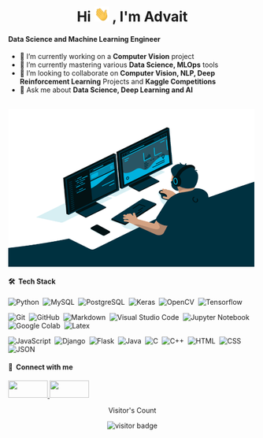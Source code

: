 <h1 align="center">Hi <img src="https://raw.githubusercontent.com/advait-shah/advait-shah/main/Hi.gif" width="30px" height="30px"> , I'm Advait </h1>

<h4 align="left"> Data Science and Machine Learning Engineer </h4>

- 🔭 I’m currently working on a **Computer Vision** project <br>
- 🌱 I’m currently mastering various **Data Science, MLOps** tools <br>
- 👯 I’m looking to collaborate on **Computer Vision, NLP, Deep Reinforcement Learning** Projects and **Kaggle Competitions** <br>
- 💬 Ask me about **Data Science, Deep Learning and AI** <br>

<br>
<img class="align" align="center" alt="GIF" src="https://raw.githubusercontent.com/advait-shah/advait-shah/main/code.gif" width="500" height="320" />
<br>

#### 🛠 &nbsp;Tech Stack

![Python](https://img.shields.io/badge/-Python-05122A?style=flat&logo=python)&nbsp;
![MySQL](https://img.shields.io/badge/-MySQL-05122A?style=flat&logo=mysql&logoColor=4479A1)&nbsp;
![PostgreSQL](https://img.shields.io/badge/-PostgreSQL-05122A?style=flat&logo=postgresql&logoColor=336791)&nbsp;
![Keras](https://img.shields.io/badge/-Keras-05122A?style=flat&logo=keras&logoColor=D00000)&nbsp;
![OpenCV](https://img.shields.io/badge/-OpenCV-05122A?style=flat&logo=opencv&logoColor=5C3EE8)&nbsp;
![Tensorflow](https://img.shields.io/badge/-Tensorflow-05122A?style=flat&logo=tensorflow&logoColor=FF6F00)&nbsp;

![Git](https://img.shields.io/badge/-Git-05122A?style=flat&logo=git)&nbsp;
![GitHub](https://img.shields.io/badge/-GitHub-05122A?style=flat&logo=github)&nbsp;
![Markdown](https://img.shields.io/badge/-Markdown-05122A?style=flat&logo=markdown)&nbsp;
![Visual Studio Code](https://img.shields.io/badge/-Visual%20Studio%20Code-05122A?style=flat&logo=visual-studio-code&logoColor=007ACC)&nbsp;
![Jupyter Notebook](https://img.shields.io/badge/-Jupyter%20Notebook-05122A?style=flat&logo=jupyter&logoColor=F37626)&nbsp;
![Google Colab](https://img.shields.io/badge/-Google%20Colab-05122A?style=flat&logo=google-colab&logoColor=F9AB00)&nbsp;
![Latex](https://img.shields.io/badge/-Latex-05122A?style=flat&logo=latex&logoColor=008080)&nbsp;

![JavaScript](https://img.shields.io/badge/-JavaScript-05122A?style=flat&logo=javascript)&nbsp;
![Django](https://img.shields.io/badge/-Django-05122A?style=flat&logo=django&logoColor=092E20)&nbsp;
![Flask](https://img.shields.io/badge/-Flask-05122A?style=flat&logo=flask)&nbsp;
![Java](https://img.shields.io/badge/-Java-05122A?style=flat&logo=Java&logoColor=FFA518)&nbsp;
![C](https://img.shields.io/badge/-C-05122A?style=flat&logo=C&logoColor=A8B9CC)&nbsp;
![C++](https://img.shields.io/badge/-C++-05122A?style=flat&logo=C%2B%2B&logoColor=00599C)&nbsp;
![HTML](https://img.shields.io/badge/-HTML-05122A?style=flat&logo=HTML5)&nbsp;
![CSS](https://img.shields.io/badge/-CSS-05122A?style=flat&logo=CSS3&logoColor=1572B6)&nbsp;
![JSON](https://img.shields.io/badge/-JSON-05122A?style=flat&logo=json&logoColor=000000)&nbsp;

#### :link: &nbsp;Connect with me

<a href="https://linkedin.com/in/advaitshah"> <img src="https://www.vectorlogo.zone/logos/linkedin/linkedin-ar21.svg" width="80" height="35"> </a> <a href="mailto:advaitshah93@gmail.com"> <img src="https://www.vectorlogo.zone/logos/gmail/gmail-ar21.svg" width="80" height="35"> </a>

<p align="center">Visitor's Count</p>
<p align="center"><img src="https://profile-counter.glitch.me/%7badvait-shah%7d/count.svg" alt="visitor badge" width="150" height="25"></p>
